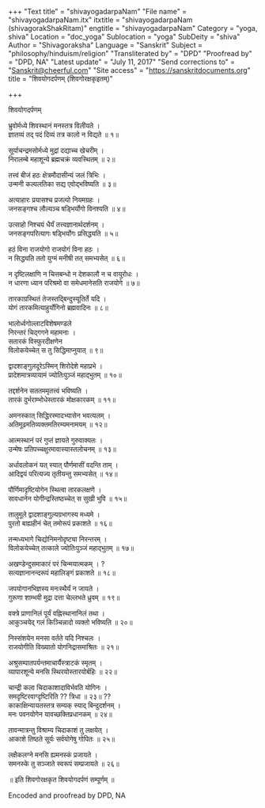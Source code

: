 +++
"Text title" = "shivayogadarpaNam"
"File name" = "shivayogadarpaNam.itx"
itxtitle = "shivayogadarpaNam (shivagorakShakRitam)"
engtitle = "shivayogadarpaNam"
Category = "yoga, shiva"
Location = "doc_yoga"
Sublocation = "yoga"
SubDeity = "shiva"
Author = "Shivagoraksha"
Language = "Sanskrit"
Subject = "philosophy/hinduism/religion"
"Transliterated by" = "DPD"
"Proofread by" = "DPD, NA"
"Latest update" = "July 11, 2017"
"Send corrections to" = "Sanskrit@cheerful.com"
"Site access" = "https://sanskritdocuments.org"
title = "शिवयोगदर्पणम् (शिवगोरक्षकृइतम्)"

+++
  
 शिवयोगदर्पणम्   
  
भ्रुवोर्मध्ये शिवस्थानं मनस्तत्र विलीयते ।  
ज्ञातव्यं तद् पदं दिव्यं तत्र कालो न विद्यते ॥ १॥  
  
सूर्याचन्द्रमसोर्मध्ये मुद्रां दद्याच्च खेचरीम् ।  
निरालम्बे महाशून्ये ब्रह्मचक्रं व्यवस्थितम् ॥ २॥  
  
तत्त्वं बीजं हठः क्षेत्रमौदासीन्यं जलं त्रिभिः ।  
उन्मनी कल्पलतिका सद्य एवोद्भविष्यति ॥ ३॥  
  
अत्याहारः प्रयासश्च प्रजल्पो नियमग्रहः ।  
जनसङ्गश्च लौल्यञ्च षड्भिर्योगो विनश्यति ॥ ४॥  
  
उत्साहो निश्चयं धैर्यं तत्त्वज्ञानार्थदर्शनम् ।  
जनसङ्गपरित्यागः षड्भिर्योगः प्रसिद्ध्यति ॥ ५॥  
  
हठं विना राजयोगो राजयोगं विना हठः ।  
न सिद्ध्यति ततो युग्मं मनीषी तत् समभ्यसेत् ॥ ६॥  
  
न दृष्टिलक्षाणि न चित्तबन्धो न देशकालौ न च वायुरोधः ।  
न धारणा ध्यान परिश्रमो वा समेधमानेसति राजयोगे ॥ ७॥  
  
तारकाग्रस्थितं तेजस्तद्बिन्दुस्यूतिर्ते यदि ।  
योगं तारकमित्याहुर्योगिनो ब्रह्मवादिनः ॥ ८॥  
  
भालोर्ध्वगोल्लाटविशेषमण्डले  
     निरन्तरं चिद्गगने महामनाः ।  
सतारकं विस्फुरदीक्षणेन  
     विलोकयेच्चेत् स तु सिद्धिमाप्नुयात् ॥ ९॥  
  
द्वादशाङ्गुलदूरेऽस्मिन् शिरोदेशे महाप्रभे ।  
प्रादेशमात्रव्यायामं ज्योतिःपुञ्जं महाद्भुतम् ॥ १०॥  
  
तद्दर्शनेन सततममृतत्त्वं भविष्यति ।  
तारकं दुर्भराम्भोधेस्तारकं मोक्षकारकम् ॥ ११॥  
  
अमनस्कात् सिद्धिरस्मादभ्यासेन भवत्यलम् ।  
अतिमूढमतिव्यक्तमतिरम्यमनामयम् ॥ १२॥  
  
आत्मस्थानं परं गुप्तं ज्ञायते गुरुवाक्यतः ।  
उन्मेषः प्रतिपच्चक्षुरमावास्यास्तलोचनम् ॥ १३॥  
  
अर्धावलोकनं यत् स्यात् पौर्णमासीं वदन्ति ताम् ।  
आदिद्वयं परित्यज्य तृतीयन्तु समभ्यसेत् ॥ १४॥  
  
पौर्णिमादृष्टियोगेन स्थित्वा तारकलक्षणे ।  
सावधानेन योगीन्द्रस्तिष्ठच्चेत् स सुखी भुवि ॥ १५॥  
  
तालुमूले द्वादशाङ्गुल्यग्रभागस्य मध्यमे ।  
पुरतो बाह्यहीनं चेत् तमोरूपं प्रकाशते ॥ १६॥  
  
तन्मध्यभागे चिद्योनिमनोदृष्ट्या निरन्तरम् ।  
विलोकयेच्चेत् तत्काले ज्योतिःपुञ्जं महाद्भुतम् ॥ १७॥  
  
अखण्डेन्दुसमाकारं परं चिन्मयात्मकम् । ?  
सत्यज्ञानानन्दरूपं महालिङ्गं प्रकाशते ॥ १८॥  
  
जपयोगानभिज्ञस्य मनःस्थैर्यं न जायते ।  
गुरूणा शाम्भवी मुद्रा दत्ता चेल्लभते ध्रुवम् ॥ १९॥  
  
वक्त्रे प्राणानिलं पूर्यं वह्निस्थानानिलं तथा ।  
आकुञ्चयेद् गलं किञ्चिन्नादो व्यक्तो भविष्यति ॥ २०॥  
  
निस्संशयेन मनसा वर्तते यदि निश्चलः ।  
राजयोगीति विख्यातो योगनिद्रासमाश्रितः ॥ २१॥  
  
अश्रुसम्पातपर्यन्तमाचार्यैस्त्राटकं स्मृतम् ।  
व्यापारशून्ये मनसि स्थिरयोस्तारयोर्बहिः ॥ २२॥  
  
चान्द्री कला चिदाकाशादाविर्भवति योगिनः ।  
समदृष्टिरवाग्दृष्टिरिति ?? त्रिधा ॥ २३॥ ??  
काकाक्षिन्यायतस्तत्र सम्यक् स्याद् बिन्दुदर्शनम् ।  
मनः पवनयोगेन यावच्छक्तिप्रधानकम् ॥ २४॥  
  
तावन्मात्रन्तु विश्राम्य चिदाकाशं तु लक्षयेत् ।  
आकाशे तिष्ठते सूर्यः सर्वयोगेषु गोपितः ॥ २५॥  
  
लक्षैकलग्ने मनसि ह्यमनस्कं प्रजायते ।  
समनस्के तु सञ्जाते स्वरूपं सम्प्रजायते ॥ २६॥  
  
॥ इति शिवगोरक्षकृत शिवयोगदर्पणं सम्पूर्णम् ॥  
  
  
Encoded and proofread by DPD, NA  
  
